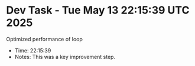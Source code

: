# Dev Task - Tue May 13 22:15:39 UTC 2025
Optimized performance of loop
- Time: 22:15:39
- Notes: This was a key improvement step.
